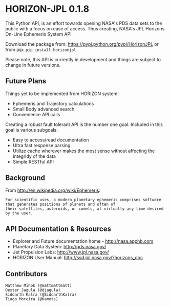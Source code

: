 HORIZON-JPL 0.1.8
==================
This Python API, is an effort towards opening NASA's PDS data sets to the public with a focus on
ease of access. Thus creating, NASA's JPL Horizons On-Line Ephemeris System API

Download the package from: https://pypi.python.org/pypi/HorizonJPL or from pip:
      ```
      pip install horizonjpl
      ```

Please note, this API is currently in development and things are subject to change in future versions.

Future Plans
------------------------------

Things yet to be implemented from HORIZON system:
 - Ephemeris and Trajectory calculations
 - Small Body advanced search
 - Convenience API calls

Creating a robust fault tolerant API is the number one goal. Included in this goal is various subgoals:
 - Easy to access/read documentation
 - Ultra fast response parsing
 - Utilize cache wherever makes the most sense without affecting the integridy of the data
 - Simple RESTful API

Background
------------------------------
From http://en.wikipedia.org/wiki/Ephemeris:
```
For scientific uses, a modern planetary ephemeris comprises software that generates positions of planets and often of
their satellites, asteroids, or comets, at virtually any time desired by the user.
```

API Documentation & Resources
------------------------------

- Explorer and Future documentation home - http://nasa.apphb.com
- Planetary Data System: http://pds.nasa.gov/
- Jet Propulsion Labs: http://www.jpl.nasa.gov/
- HORIZON User Manual: http://ssd.jpl.nasa.gov/?horizons_doc

Contributors
------------------------------
```
Matthew Mihok (@mattmattmatt)
Dexter Jagula (@djagula)
Siddarth Kalra (@SiddarthKalra)
Tiago Moreira (@Kamots)
```

